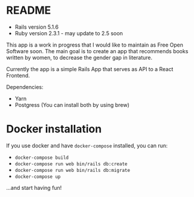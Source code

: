 # README

* Rails version 5.1.6
* Ruby version 2.3.1 - may update to 2.5 soon

This app is a work in progress that I would like to maintain as Free Open Software soon. The main goal is to create an app that recommends books written by women, to decrease the gender gap in literature.

Currently the app is a simple Rails App that serves as API to a React Frontend.

Dependencies:
- Yarn
- Postgress
(You can install both by using brew)


# Docker installation

If you use docker and have `docker-compose` installed, you can run:

- `docker-compose build`
- `docker-compose run web bin/rails db:create`
- `docker-compose run web bin/rails db:migrate`
- `docker-compose up`

...and start having fun!
